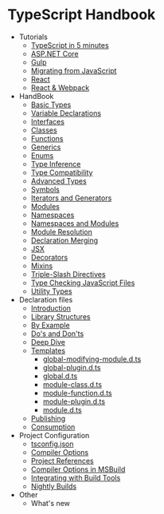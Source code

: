 # TypeScript Handbook

* Tutorials
  * [TypeScript in 5 minutes](pages/tutorials/TypeScript%20in%205%20minutes.md)
  * [ASP.NET Core](pages/tutorials/ASP.NET%20Core.md)
  * [Gulp](pages/tutorials/Gulp.md)
  * [Migrating from JavaScript](pages/tutorials/Migrating%20from%20JavaScript.md)
  * [React](pages/tutorials/React.md)
  * [React & Webpack](pages/tutorials/React%20%26%20Webpack.md)
* HandBook
  * [Basic Types](pages/Basic%20Types.md)
  * [Variable Declarations](pages/Variable%20Declarations.md)
  * [Interfaces](pages/Interfaces.md)
  * [Classes](pages/Classes.md)
  * [Functions](pages/Functions.md)
  * [Generics](pages/Generics.md)
  * [Enums](pages/Enums.md)
  * [Type Inference](pages/Type%20Inference.md)
  * [Type Compatibility](pages/Type%20Compatibility.md)
  * [Advanced Types](pages/Advanced%20Types.md)
  * [Symbols](pages/Symbols.md)
  * [Iterators and Generators](pages/Iterators%20and%20Generators.md)
  * [Modules](pages/Modules.md)
  * [Namespaces](pages/Namespaces.md)
  * [Namespaces and Modules](pages/Namespaces%20and%20Modules.md)
  * [Module Resolution](pages/Module%20Resolution.md)
  * [Declaration Merging](pages/Declaration%20Merging.md)
  * [JSX](pages/JSX.md)
  * [Decorators](pages/Decorators.md)
  * [Mixins](pages/Mixins.md)
  * [Triple-Slash Directives](pages/Triple-Slash%20Directives.md)
  * [Type Checking JavaScript Files](pages/Type%20Checking%20JavaScript%20Files.md)
  * [Utility Types](pages/Utility%20Types.md)
* Declaration files
  * [Introduction](pages/declaration%20files/Introduction.md)
  * [Library Structures](pages/declaration%20files/Library%20Structures.md)
  * [By Example](pages/declaration%20files/By%20Example.md)
  * [Do's and Don'ts](pages/declaration%20files/Do's%20and%20Don'ts.md)
  * [Deep Dive](pages/declaration%20files/Deep%20Dive.md)
  * [Templates](pages/declaration%20files/Templates.md)
    * [global-modifying-module.d.ts](pages/declaration%20files/templates/global-modifying-module.d.ts.md)
    * [global-plugin.d.ts](pages/declaration%20files/templates/global-plugin.d.ts.md)
    * [global.d.ts](pages/declaration%20files/templates/global.d.ts.md)
    * [module-class.d.ts](pages/declaration%20files/templates/module-class.d.ts.md)
    * [module-function.d.ts](pages/declaration%20files/templates/module-function.d.ts.md)
    * [module-plugin.d.ts](pages/declaration%20files/templates/module-plugin.d.ts.md)
    * [module.d.ts](pages/declaration%20files/templates/module.d.ts.md)
  * [Publishing](pages/declaration%20files/Publishing.md)
  * [Consumption](pages/declaration%20files/Consumption.md)
* Project Configuration
  * [tsconfig.json](pages/tutorials/tsconfig.json.md)
  * [Compiler Options](pages/Compiler%20Options.md)
  * [Project References](pages/Project%20References.md)
  * [Compiler Options in MSBuild](pages/Compiler%20Options%20in%20MSBuild.md)
  * [Integrating with Build Tools](pages/Integrating%20with%20Build%20Tools.md)
  * [Nightly Builds](pages/Nightly%20Builds.md)
* Other
  * What's new